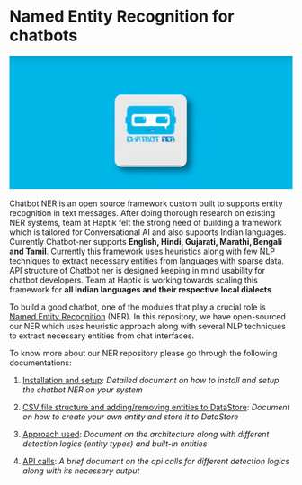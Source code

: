 # Named Entity Recognition for chatbots

![chatbotner logo](docs/images/chatbotner_logo.png)

Chatbot NER is an open source framework custom built to supports entity recognition in text messages. After doing
thorough research on existing NER systems, team at Haptik felt the strong need of building a framework which is
tailored for Conversational AI and also supports Indian languages. Currently Chatbot-ner supports **English, Hindi,
Gujarati, Marathi, Bengali and Tamil**. Currently this framework uses heuristics along with few NLP techniques to
extract necessary entities from languages with sparse data. API structure of Chatbot ner is designed keeping in mind
usability for chatbot developers. Team at Haptik is working towards scaling this framework
for **all Indian languages and their respective local dialects**.


To build a good chatbot, one of the modules that play a crucial role is [Named Entity Recognition](https://en.wikipedia.org/wiki/Named-entity_recognition) (NER). In this repository, we have open-sourced our NER which uses heuristic approach along with several NLP techniques to extract necessary entities from chat interfaces.

To know more about our NER repository please go through the following documentations:

1. [Installation and setup](docs/install.md): *Detailed document on how to install and setup the chatbot NER on your system*

2. [CSV file structure and adding/removing entities to DataStore](docs/adding_entities.md): *Document on how to create your own entity and store it to DataStore*

3. [Approach used](docs/approach.md): *Document on the architecture along with different detection logics (entity types) and built-in entities*

4. [API calls](docs/api_call.md): *A brief document on the api calls for different detection logics along with its necessary output*
